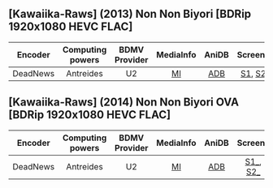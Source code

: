 ## [Kawaiika-Raws] (2013) Non Non Biyori [BDRip 1920x1080 HEVC FLAC]

| Encoder  | Computing powers | BDMV Provider | MediaInfo | AniDB |  Screens   |
| :------: | :--------------: | :-----------: | :-------: | :---: | :--------: |
| DeadNews |    Antreides     |      U2       |   [MI]    | [ADB] | [S1], [S2] |

[adb]: https://anidb.net/anime/9722
[mi]: https://paste.i2pd.xyz/?0058e6f87995a9f5#Gf67DRw5JhasJqup3YxVgI7CYkrKYF/PjO4ewKrDWlg=
[s1]: https://slowpics.org/comparison/00bdcfc2-efe2-46f0-8738-5c126597b0a2
[s2]: https://slowpics.org/comparison/6a488b03-640c-42f7-9aad-d5ac74341d44

## [Kawaiika-Raws] (2014) Non Non Biyori OVA [BDRip 1920x1080 HEVC FLAC]

| Encoder  | Computing powers | BDMV Provider | MediaInfo |    AniDB    |   Screens    |
| :------: | :--------------: | :-----------: | :-------: | :---------: | :----------: |
| DeadNews |    Antreides     |      U2       | [MI][mi_] | [ADB][adb_] | [S1_], [S2_] |

[adb_]: https://anidb.net/anime/10232
[mi_]: https://paste.i2pd.xyz/?745a913decc9be34#fupZ/s2XoAnUi7w/39pzKFtBZ4xdVfOFVtAtamm9kUo=
[s1_]: https://slowpics.org/comparison/00bdcfc2-efe2-46f0-8738-5c126597b0a2
[s2_]: https://slowpics.org/comparison/6a488b03-640c-42f7-9aad-d5ac74341d44
